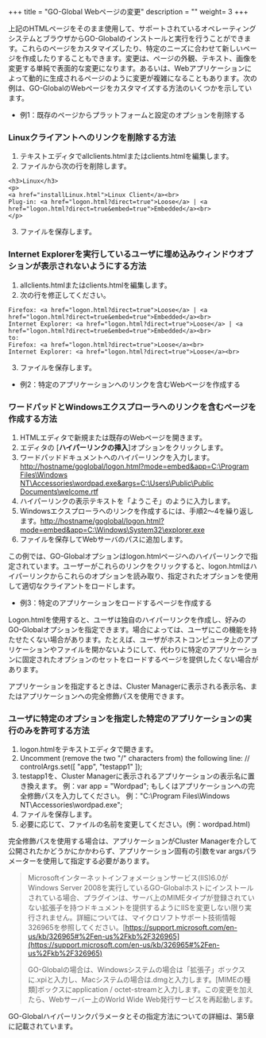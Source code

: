 +++
title = "GO-Global Webページの変更"
description = ""
weight= 3
+++

上記のHTMLページをそのまま使用して、サポートされているオペレーティングシステムとブラウザからGO-Globalのインストールと実行を行うことができます。これらのページをカスタマイズしたり、特定のニーズに合わせて新しいページを作成したりすることもできます。変更は、ページの外観、テキスト、画像を変更する単純で表面的な変更になります。あるいは、Webアプリケーションによって動的に生成されるページのように変更が複雑になることもあります。次の例は、GO-GlobalのWebページをカスタマイズする方法のいくつかを示しています。

* 例1：既存のページからプラットフォームと設定のオプションを削除する

### Linuxクライアントへのリンクを削除する方法

1. テキストエディタでallclients.htmlまたはclients.htmlを編集します。
2. ファイルから次の行を削除します。

```
<h3>Linux</h3>
<p>
<a href="installLinux.html">Linux Client</a><br>
Plug-in: <a href="logon.html?direct=true">Loose</a> | <a href="logon.html?direct=true&embed=true">Embedded</a><br>
</p>
```

3. ファイルを保存します。

### Internet Explorerを実行しているユーザに埋め込みウィンドウオプションが表示されないようにする方法

1. allclients.htmlまたはclients.htmlを編集します。
2. 次の行を修正してください。

```
Firefox: <a href="logon.html?direct=true">Loose</a> | <a href="logon.html?direct=true&embed=true">Embedded</a><br>
Internet Explorer: <a href="logon.html?direct=true">Loose</a> | <a href="logon.html?direct=true&embed=true">Embedded</a><br>
to:
Firefox: <a href="logon.html?direct=true">Loose</a><br>
Internet Explorer: <a href="logon.html?direct=true">Loose</a><br>
```

3. ファイルを保存します。

* 例2：特定のアプリケーションへのリンクを含むWebページを作成する

### ワードパッドとWindowsエクスプローラへのリンクを含むページを作成する方法

1. HTMLエディタで新規または既存のWebページを開きます。
2. エディタの [**ハイパーリンクの挿入**]オプションをクリックします。
3. ワードパッドドキュメントへのハイパーリンクを入力します。[http://hostname/goglobal/logon.html?mode=embed&app=C:\Program Files\Windows NT\Accessories\wordpad.exe&args=C:\Users\Public\Public Documents\welcome.rtf](http://hostname/goglobal/logon.html?mode=embed&app=C:/Program%20Files/Windows%20NT/Accessories/wordpad.exe&args=C:/Users/Public/Public%20Documents/welcome.rtf)
4. ハイパーリンクの表示テキストを「ようこそ」のように入力します。
5. Windowsエクスプローラへのリンクを作成するには、手順2〜4を繰り返します。[http://hostname/goglobal/logon.html?mode=embed&app=C:\Windows\System32\explorer.exe](http://hostname/goglobal/logon.html?mode=embed&app=C:/Windows/System32/explorer.exe)
6. ファイルを保存してWebサーバのパスに追加します。

この例では、GO-Globalオプションはlogon.htmlページへのハイパーリンクで指定されています。ユーザーがこれらのリンクをクリックすると、logon.htmlはハイパーリンクからこれらのオプションを読み取り、指定されたオプションを使用して適切なクライアントをロードします。

* 例3：特定のアプリケーションをロードするページを作成する

Logon.htmlを使用すると、ユーザは独自のハイパーリンクを作成し、好みのGO-Globalオプションを指定できます。場合によっては、ユーザにこの機能を持たせたくない場合があります。たとえば、ユーザがホストコンピュータ上のアプリケーションやファイルを開かないようにして、代わりに特定のアプリケーションに固定されたオプションのセットをロードするページを提供したくない場合があります。

アプリケーションを指定するときは、Cluster Managerに表示される表示名、またはアプリケーションへの完全修飾パスを使用できます。

### ユーザに特定のオプションを指定した特定のアプリケーションの実行のみを許可する方法

1. logon.htmlをテキストエディタで開きます。
2. Uncomment (remove the two "/" characters from) the following line: // controlArgs.set([ "app", "testapp1" ]);
3. testapp1を、Cluster Managerに表示されるアプリケーションの表示名に置き換えます。 例：var app = "Wordpad"; もしくはアプリケーションへの完全修飾パスを入力してください。 例："C:\Program Files\Windows NT\Accessories\wordpad.exe";
4. ファイルを保存します。
5. 必要に応じて、ファイルの名前を変更してください。(例：wordpad.html)

完全修飾パスを使用する場合は、アプリケーションがCluster Managerを介して公開されたかどうかにかかわらず、アプリケーション固有の引数をvar argsパラメーターを使用して指定する必要があります。

>Microsoftインターネットインフォメーションサービス(IIS)6.0がWindows Server 2008を実行しているGO-Globalホストにインストールされている場合、プラグインは、サーバ上のMIMEタイプが登録されていない拡張子を持つドキュメントを提供するようにIISを変更しない限り実行されません。詳細については、マイクロソフトサポート技術情報326965を参照してください。[https://support.microsoft.com/en-us/kb/326965#%2Fen-us%2Fkb%2F326965](https://support.microsoft.com/en-us/kb/326965#%2Fen-us%2Fkb%2F326965)
>
>GO-Globalの場合は、Windowsシステムの場合は「拡張子」ボックスに.xpiと入力し、Macシステムの場合は.dmgと入力します。[MIMEの種類]ボックスにapplication / octet-streamと入力します。この変更を加えたら、Webサーバー上のWorld Wide Web発行サービスを再起動します。

GO-Globalハイパーリンクパラメータとその指定方法についての詳細は、第5章に記載されています。
